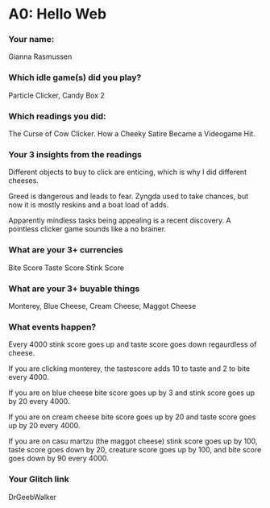 # A0: Hello Web
### Your name:

 Gianna Rasmussen
 
### Which idle game(s) did you play?

Particle Clicker, Candy Box 2

### Which readings you did:

The Curse of Cow Clicker. How a Cheeky Satire Became a Videogame Hit.


### Your 3 insights from the readings 

Different objects to buy to click are enticing, which is why I did different cheeses.

Greed is dangerous and leads to fear. Zyngda used to take chances, but now it is mostly reskins and a boat load of adds.
 
Apparently mindless tasks being appealing is a recent discovery. A pointless clicker game sounds like a no brainer. 
 
### What are your 3+ currencies
 Bite Score
 Taste Score
 Stink Score
 
 
### What are your 3+ buyable things
 
 Monterey, Blue Cheese, Cream Cheese, Maggot Cheese

### What events happen?
 
 Every 4000 stink score goes up and taste score goes down regaurdless of cheese.

 If you are clicking monterey, the tastescore adds 10 to taste and 2 to bite every 4000.

 If you are on blue cheese bite score goes up by 3 and stink score goes up by 20 every 4000.

 If you are on cream cheese bite score goes up by 20 and taste score goes up by 20 every 4000.

 If you are on casu martzu (the maggot cheese) stink score goes up by 100, taste score goes down by 20, creature score goes up by 100, and bite score goes down by 90 every 4000.

### Your Glitch link
DrGeebWalker